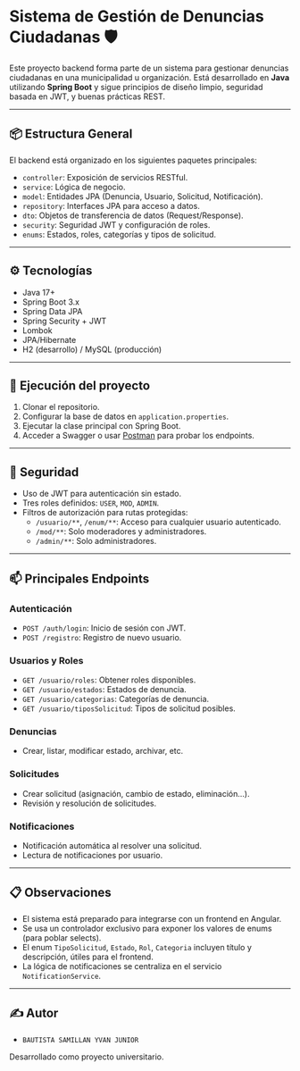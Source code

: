 
# Sistema de Gestión de Denuncias Ciudadanas 🛡️

Este proyecto backend forma parte de un sistema para gestionar denuncias ciudadanas en una municipalidad u organización. Está desarrollado en **Java** utilizando **Spring Boot** y sigue principios de diseño limpio, seguridad basada en JWT, y buenas prácticas REST.

---

## 📦 Estructura General

El backend está organizado en los siguientes paquetes principales:

- `controller`: Exposición de servicios RESTful.
- `service`: Lógica de negocio.
- `model`: Entidades JPA (Denuncia, Usuario, Solicitud, Notificación).
- `repository`: Interfaces JPA para acceso a datos.
- `dto`: Objetos de transferencia de datos (Request/Response).
- `security`: Seguridad JWT y configuración de roles.
- `enums`: Estados, roles, categorías y tipos de solicitud.

---

## ⚙️ Tecnologías

- Java 17+
- Spring Boot 3.x
- Spring Data JPA
- Spring Security + JWT
- Lombok
- JPA/Hibernate
- H2 (desarrollo) / MySQL (producción)

---

## 🚀 Ejecución del proyecto

1. Clonar el repositorio.
2. Configurar la base de datos en `application.properties`.
3. Ejecutar la clase principal con Spring Boot.
4. Acceder a Swagger o usar [Postman](./src/postman/README.md) para probar los endpoints.

---

## 🔐 Seguridad

- Uso de JWT para autenticación sin estado.
- Tres roles definidos: `USER`, `MOD`, `ADMIN`.
- Filtros de autorización para rutas protegidas:
  - `/usuario/**`, `/enum/**`: Acceso para cualquier usuario autenticado.
  - `/mod/**`: Solo moderadores y administradores.
  - `/admin/**`: Solo administradores.

---

## 📫 Principales Endpoints

### Autenticación
- `POST /auth/login`: Inicio de sesión con JWT.
- `POST /registro`: Registro de nuevo usuario.

### Usuarios y Roles
- `GET /usuario/roles`: Obtener roles disponibles.
- `GET /usuario/estados`: Estados de denuncia.
- `GET /usuario/categorias`: Categorías de denuncia.
- `GET /usuario/tiposSolicitud`: Tipos de solicitud posibles.

### Denuncias
- Crear, listar, modificar estado, archivar, etc.

### Solicitudes
- Crear solicitud (asignación, cambio de estado, eliminación...).
- Revisión y resolución de solicitudes.

### Notificaciones
- Notificación automática al resolver una solicitud.
- Lectura de notificaciones por usuario.

---

## 📋 Observaciones

- El sistema está preparado para integrarse con un frontend en Angular.
- Se usa un controlador exclusivo para exponer los valores de enums (para poblar selects).
- El enum `TipoSolicitud`, `Estado`, `Rol`, `Categoria` incluyen título y descripción, útiles para el frontend.
- La lógica de notificaciones se centraliza en el servicio `NotificationService`.

---

## ✍️ Autor

- `BAUTISTA SAMILLAN YVAN JUNIOR`

Desarrollado como proyecto universitario.
